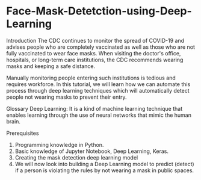 # Face-Mask-Detetction-using-Deep-Learning

Introduction
The CDC continues to monitor the spread of COVID-19 and advises people who are completely vaccinated as well as those who are not fully vaccinated to wear face masks. When visiting the doctor's office, hospitals, or long-term care institutions, the CDC recommends wearing masks and keeping a safe distance. 

Manually monitoring people entering such institutions is tedious and requires workforce. In this tutorial, we will learn how we can automate this process through deep learning techniques which will automatically detect people not wearing masks to prevent their entry.

Glossary
Deep Learning: It is a kind of machine learning technique that enables learning through the use of neural networks that mimic the human brain.

Prerequisites
1. Programming knowledge in Python.
2. Basic knowledge of Jupyter Notebook, Deep Learning, Keras.
3. Creating the mask detection deep learning model
4. We will now look into building a Deep Learning model to predict (detect) if a person is violating the rules by not wearing a mask in public spaces.

